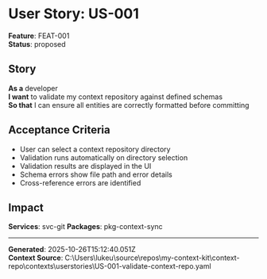 # User Story: US-001

**Feature**: FEAT-001  
**Status**: proposed

## Story
**As a** developer  
**I want** to validate my context repository against defined schemas  
**So that** I can ensure all entities are correctly formatted before committing

## Acceptance Criteria
- User can select a context repository directory
- Validation runs automatically on directory selection
- Validation results are displayed in the UI
- Schema errors show file path and error details
- Cross-reference errors are identified

## Impact
**Services**: svc-git
**Packages**: pkg-context-sync


---

**Generated**: 2025-10-26T15:12:40.051Z  
**Context Source**: C:\Users\lukeu\source\repos\my-context-kit\context-repo\contexts\userstories\US-001-validate-context-repo.yaml
